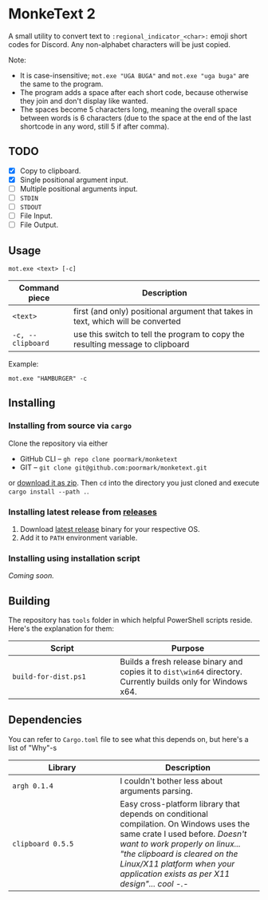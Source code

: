 # MonkeText 2

A small utility to convert text to `:regional_indicator_<char>:` emoji short codes for Discord. Any non-alphabet characters will be just copied.

Note:
- It is case-insensitive; `mot.exe "UGA BUGA"` and `mot.exe "uga buga"` are the same to the program.
- The program adds a space after each short code, because otherwise they join and don't display like wanted.
- The spaces become 5 characters long, meaning the overall space between words is 6 characters (due to the space at the end of the last shortcode in any word, still 5 if after comma).

## TODO
- [x] Copy to clipboard.
- [x] Single positional argument input.
- [ ] Multiple positional arguments input.
- [ ] `STDIN`
- [ ] `STDOUT`
- [ ] File Input.
- [ ] File Output.

## Usage

```shell
mot.exe <text> [-c]
```

|     Command piece | Description                                                                      |
| ----------------- | -------------------------------------------------------------------------------- |
|          `<text>` | first (and only) positional argument that takes in text, which will be converted |
| `-c, --clipboard` | use this switch to tell the program to copy the resulting message to clipboard   |

Example:

```shell
mot.exe "HAMBURGER" -c
```

## Installing

### Installing from source via `cargo`

Clone the repository via either

- GitHub CLI – `gh repo clone poormark/monketext`
- GIT – `git clone git@github.com:poormark/monketext.git`

or [download it as zip](https://github.com/mjoork/monke-text/archive/master.zip). Then `cd` into the directory you just cloned and execute `cargo install --path .`.

### Installing latest release from [releases](https://github.com/mjoork/monketext/releases/)

1. Download [latest release](https://github.com/mjoork/monketext/releases/latest/) binary for your respective OS.
2. Add it to `PATH` environment variable.

### Installing using installation script

*Coming soon.*

## Building

The repository has `tools` folder in which helpful PowerShell scripts reside. Here's the explanation for them:

<table>
	<thead>
		<tr>
			<th>Script</th>
			<th>Purpose</th>
		</tr>
	</thead>
	<tbody>
		<tr>
			<td width="200px"><code>build-for-dist.ps1</code></td>
			<td>Builds a fresh release binary and copies it to <code>dist\win64</code> directory. Currently builds only for Windows x64.</td>
		</tr>
	</tbody>
</table>

## Dependencies

You can refer to `Cargo.toml` file to see what this depends on, but here's a list of "Why"-s

<table>
	<thead>
		<tr>
			<th>Library</th>
			<th>Description</th>
		</tr>
	</thead>
	<tbody>
		<tr>
			<td width="200px"><code>argh 0.1.4</code></td>
			<td>I couldn't bother less about arguments parsing.</td>
		</tr>
		<tr>
			<td width="200px"><code>clipboard 0.5.5</code></td>
			<td>Easy cross-platform library that depends on conditional compilation. On Windows uses the same crate I used before. <i>Doesn't want to work properly on linux... "the clipboard is cleared on the Linux/X11 platform when your application exists as per X11 design"... cool -.-</i></td>
		</tr>
	</tbody>
</table>
